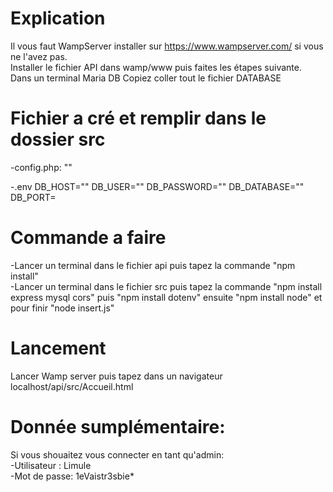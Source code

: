 # Explication 
Il vous faut WampServer installer sur https://www.wampserver.com/ si vous ne l'avez pas.</br>
Installer le fichier API dans wamp/www puis faites les étapes suivante.</br>
Dans un terminal Maria DB Copiez coller tout le fichier DATABASE</br>
# Fichier a cré et remplir dans le dossier src
-config.php:
"<?php
$DB_hote = "";
$DB_utilisateur="";
$DB_motDePasse="";
$DB_nomDeLaBase="";
?>"

-.env
DB_HOST=""
DB_USER=""
DB_PASSWORD=""
DB_DATABASE=""
DB_PORT=

# Commande a faire
-Lancer un terminal dans le fichier api puis tapez la commande "npm install"</br>
-Lancer un terminal dans le fichier src puis tapez la commande "npm install express mysql cors" puis "npm install dotenv" ensuite "npm install node" et pour finir "node insert.js"</br>

# Lancement
Lancer Wamp server puis tapez dans un navigateur localhost/api/src/Accueil.html

# Donnée sumplémentaire:
Si vous shouaitez vous connecter en tant qu'admin:</br>
-Utilisateur : Limule</br>
-Mot de passe: 1eVaistr3sbie*</br>
